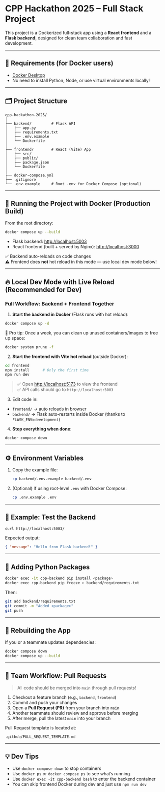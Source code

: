 # CPP Hackathon 2025 – Full Stack Project

This project is a Dockerized full-stack app using a **React frontend** and a **Flask backend**, designed for clean team collaboration and fast development.

---

## 🔧 Requirements (for Docker users)

- [Docker Desktop](https://www.docker.com/products/docker-desktop/)
- No need to install Python, Node, or use virtual environments locally!

---

## 🗂️ Project Structure

```
cpp-hackathon-2025/
│
├── backend/         # Flask API
│   ├── app.py
│   ├── requirements.txt
│   ├── .env.example
│   └── Dockerfile
│
├── frontend/        # React (Vite) App
│   ├── src/
│   ├── public/
│   ├── package.json
│   └── Dockerfile
│
├── docker-compose.yml
├── .gitignore
└── .env.example     # Root .env for Docker Compose (optional)
```

---

## 🚀 Running the Project with Docker (Production Build)

From the root directory:

```bash
docker compose up --build
```

- Flask backend: [http://localhost:5003](http://localhost:5003)
- React frontend (built + served by Nginx): [http://localhost:3000](http://localhost:3000)

✅ Backend auto-reloads on code changes  
⚠️ Frontend does **not** hot reload in this mode — use local dev mode below!

---

## 🔥 Local Dev Mode with Live Reload (Recommended for Dev)

### Full Workflow: Backend + Frontend Together

1. **Start the backend in Docker** (Flask runs with hot reload):

```bash
docker compose up -d
```

🧼 Pro tip: Once a week, you can clean up unused containers/images to free up space:
```bash
docker system prune -f
```

2. **Start the frontend with Vite hot reload** (outside Docker):

```bash
cd frontend
npm install      # Only the first time
npm run dev
```

> ✅ Open [http://localhost:5173](http://localhost:5173) to view the frontend  
> ✅ API calls should go to `http://localhost:5003`

3. Edit code in:
- `frontend/` → auto reloads in browser
- `backend/` → Flask auto-restarts inside Docker (thanks to `FLASK_ENV=development`)

4. **Stop everything when done**:

```bash
docker compose down
```

---

## ⚙️ Environment Variables

1. Copy the example file:

   ```bash
   cp backend/.env.example backend/.env
   ```

2. (Optional) If using root-level `.env` with Docker Compose:

   ```bash
   cp .env.example .env
   ```

---

## 🧪 Example: Test the Backend

```bash
curl http://localhost:5003/
```

Expected output:

```json
{ "message": "Hello from Flask backend!" }
```

---

## 🧱 Adding Python Packages

```bash
docker exec -it cpp-backend pip install <package>
docker exec cpp-backend pip freeze > backend/requirements.txt
```

Then:

```bash
git add backend/requirements.txt
git commit -m "Added <package>"
git push
```

---

## 🔁 Rebuilding the App

If you or a teammate updates dependencies:

```bash
docker compose down
docker compose up --build
```

---

## 🤝 Team Workflow: Pull Requests

> All code should be merged into `main` through pull requests!

1. Checkout a feature branch (e.g., `backend`, `frontend`)
2. Commit and push your changes
3. Open a **Pull Request (PR)** from your branch into `main`
4. Another teammate should review and approve before merging
5. After merge, pull the latest `main` into your branch

Pull Request template is located at:

```plaintext
.github/PULL_REQUEST_TEMPLATE.md
```

---

## 💡 Dev Tips

- Use `docker compose down` to stop containers
- Use `docker ps` or `docker compose ps` to see what’s running
- Use `docker exec -it cpp-backend bash` to enter the backend container
- You can skip frontend Docker during dev and just use `npm run dev`